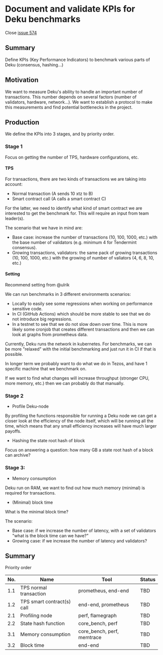# Document and validate KPIs for Deku benchmarks

Close [issue 574](https://github.com/marigold-dev/deku/issues/574)

## Summary

Define KPIs (Key Performance Indicators) to benchmark various parts of Deku (consensus, hashing...)

## Motivation

We want to measure Deku's ability to handle an important number of transactions. This number depends on several factors (number of validators, hardware, network...). We want to establish a protocol to make this measurements and find potential bottlenecks in the project.

## Production

We define the KPIs into 3 stages, and by priority order.

### Stage 1

Focus on getting the number of TPS, hardware configurations, etc.

#### TPS 
For transactions, there are two kinds of transactions we are taking into account:
- Normal transaction (A sends 10 xtz to B)
- Smart contract call (A calls a smart contract C)

For the latter, we need to identify what kind of smart contract we are interested to get the benchmark for. This will require an input from team leader(s).

The scenario that we have in mind are:
- Base case: increase the number of transactions (10, 100, 1000, etc.) with the base number of validators (e.g. minimum 4 for Tendermint consensus).
- Growing transactions, validators: the same pack of growing transactions (10, 100, 1000, etc.) with the growing of number of valiators (4, 6, 8, 10, etc.)

#### Setting

Recommend setting from @ulrik

We can run benchmarks in 3 different environments scenarios:
- Locally to easily see some regressions when working on performance sensitive code.
- In CI (GitHub Actions) which should be more stable to see that we do not introduce big regressions.
- In a testnet to see that we do not slow down over time. This is more likely some cronjob that creates different transactions and then we can look at graphs from prometheus data.

Currently, Deku runs the network in kubernetes. For benchmarks, we can be more "relaxed" with the initial benchmarking and just run it in CI if that is possible.

In longer term we probably want to do what we do in Tezos, and have 1 specific machine that we benchmark on.

If we want to find what changes will increase throughput (stronger CPU, more memory, etc.) then we can probably do that manually.


### Stage 2
- Profile Deku-node
 
By profiling the functions responsible for running a Deku node we can get a closer look at the efficiency of the node itself, which will be running all the time, which means that any small efficiency increases will have much larger payoffs.

- Hashing the state root hash of block

Focus on answering a question: how many GB a state root hash of a block can archive?

### Stage 3:
- Memory consumption
 
Deku run on RAM, we want to find out how much memory (minimal) is required for transactions.

- (Minimal) block time

What is the minimal block time?

The scenario:

- Base case: if we increase the number of latency, with a set of validators "what is the block time can we have?" 
- Growing case: if we increase the number of latency and validators?

## Summary

Priority order

| No. | Name               | Tool     | Status   |
| ----| ------------------ | -------- | -------- |
| 1.1   | TPS normal transaction | prometheus, end-end | TBD  | 
| 1.2   | TPS smart contract(s) call|   end-end, prometheus| TBD      |
| 2.1   | Profiling node | perf, flamegraph  | TBD      |
| 2.2  | State hash function | core_bench, perf  | TBD      |
| 3.1   | Memory consumption | core_bench, perf, memtrace  | TBD      |
| 3.2  | Block time | end-end  | TBD      |
